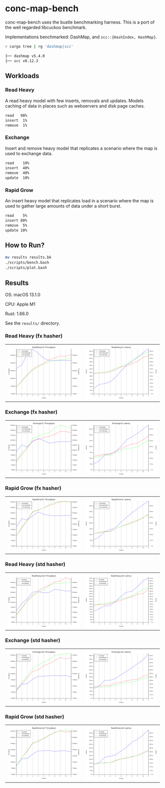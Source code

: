 # conc-map-bench

conc-map-bench uses the bustle benchmarking harness. This is a port of the well regarded libcuckoo benchmark.

Implementations benchmarked: DashMap, and `scc::{HashIndex, HashMap}`.

```sh
> cargo tree | rg 'dashmap|scc'
```
```
├── dashmap v5.4.0
├── scc v0.12.3
```

## Workloads

### Read Heavy

A read heavy model with few inserts, removals and updates. Models caching of data in places such as webservers and disk page caches.
```
read   98%
insert  1%
remove  1%
```

### Exchange

Insert and remove heavy model that replicates a scenario where the map is used to exchange data.
```
read    10%
insert  40%
remove  40%
update  10%
```

### Rapid Grow

An insert heavy model that replicates load in a scenario where the map is used to gather large amounts of data under a short burst.
```
read    5%
insert 80%
remove  5%
update 10%
```

## How to Run?

```sh
mv results results.bk
./scripts/bench.bash
./scripts/plot.bash
```

## Results

OS: macOS 13.1.0

CPU: Apple M1

Rust: 1.66.0

See the `results/` directory.

### Read Heavy (fx hasher)
| | |
:-------------------------:|:-------------------------:
![](results/ReadHeavy.fx.throughput.svg) | ![](results/ReadHeavy.fx.latency.svg)

### Exchange (fx hasher)
| | |
:-------------------------:|:-------------------------:
![](results/Exchange.fx.throughput.svg) | ![](results/Exchange.fx.latency.svg)

### Rapid Grow (fx hasher)
| | |
:-------------------------:|:-------------------------:
![](results/RapidGrow.fx.throughput.svg) | ![](results/RapidGrow.fx.latency.svg)

### Read Heavy (std hasher)
| | |
:-------------------------:|:-------------------------:
![](results/ReadHeavy.std.throughput.svg) | ![](results/ReadHeavy.std.latency.svg)

### Exchange (std hasher)
| | |
:-------------------------:|:-------------------------:
![](results/Exchange.std.throughput.svg) | ![](results/Exchange.std.latency.svg)

### Rapid Grow (std hasher)
| | |
:-------------------------:|:-------------------------:
![](results/RapidGrow.std.throughput.svg) | ![](results/RapidGrow.std.latency.svg)
